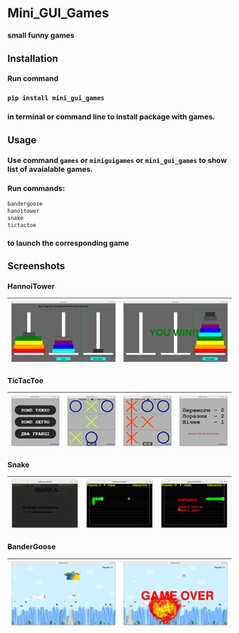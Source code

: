 # Mini_GUI_Games
### small funny games

## Installation
### Run command 
### `pip install mini_gui_games` 
### in terminal or command line to install package with games.

## Usage
### Use command `games` or `miniguigames` or `mini_gui_games` to show list of avaialable games.
### Run commands:

    bandergoose
    hanoitower
    snake
    tictactoe

### to launch the corresponding game

## Screenshots

### HannoiTower
![](https://github.com/Vskesha/Mini_GUI_Games/blob/main/screenshots/hanoitower1.png?raw=true) | ![](https://github.com/Vskesha/Mini_GUI_Games/blob/main/screenshots/hanoitower2.png?raw=true)
:--- | :---

### TicTacToe
![](https://github.com/Vskesha/Mini_GUI_Games/blob/main/screenshots/tictactoe1.png?raw=true) | ![](https://github.com/Vskesha/Mini_GUI_Games/blob/main/screenshots/tictactoe2.png?raw=true) | ![](https://github.com/Vskesha/Mini_GUI_Games/blob/main/screenshots/tictactoe3.png?raw=true) | ![](https://github.com/Vskesha/Mini_GUI_Games/blob/main/screenshots/tictactoe4.png?raw=true)
:--- | :--- | :--- | :--- 

### Snake
![](https://github.com/Vskesha/Mini_GUI_Games/blob/main/screenshots/snake1.png?raw=true) | ![](https://github.com/Vskesha/Mini_GUI_Games/blob/main/screenshots/snake2.png?raw=true) | ![](https://github.com/Vskesha/Mini_GUI_Games/blob/main/screenshots/snake3.png?raw=true)
:--- | :--- | :--- 

### BanderGoose
![](https://github.com/Vskesha/Mini_GUI_Games/blob/main/screenshots/bandergoose1.png?raw=true) | ![](https://github.com/Vskesha/Mini_GUI_Games/blob/main/screenshots/bandergoose2.png?raw=true)
:--- | :--- 
